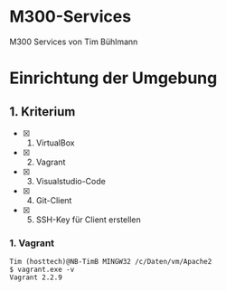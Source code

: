 # M300-Services
M300 Services von Tim Bühlmann

# Einrichtung der Umgebung

## 1. Kriterium
- [x] 1. VirtualBox
- [x] 2. Vagrant
- [x] 3. Visualstudio-Code
- [x] 4. Git-Client
- [x] 5. SSH-Key für Client erstellen

### 1. Vagrant

```
Tim (hosttech)@NB-TimB MINGW32 /c/Daten/vm/Apache2
$ vagrant.exe -v
Vagrant 2.2.9
```